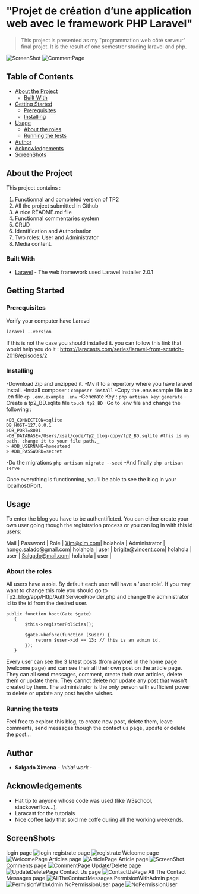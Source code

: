 # "Projet de création d’une application web avec le framework PHP Laravel"
>This project is presented as my "programmation web côté serveur" final projet. It is the result of one semestrer studing laravel and php. 

![ScreenShot](readmeImages/articlePage1.png "Show article page")
![CommentPage](readmeImages/articlesPage2.png "Show comments page")

## Table of Contents

* [About the Project](#about-the-project)
  * [Built With](#built-with)
* [Getting Started](#getting-started)
  * [Prerequisites](#prerequisites)
  * [Installing](#Installing)
* [Usage](#usage)
    * [About the roles](#About-the-roles)
    * [Running the tests](#Running-the-tests)
* [Author](#Author)
* [Acknowledgements](#acknowledgements)
* [ScreenShots](#ScreenShots)

## About the Project 
This project contains : 
1. Functionnal and completed version of TP2
2. All the project submitted in Github
3. A nice README.md file 
4. Functionnal commentaries system 
5. CRUD 
6. Identification and Authorisation 
7. Two roles: User and Administrator 
8. Media content.  

### Built With
* [Laravel](https://laravel.com/)  - The web framework used
Laravel Installer 2.0.1 

## Getting Started

### Prerequisites

Verify your computer have Laravel 
```
laravel --version
```

If this is not the case you should installed it. you can follow this link that would help you do it : https://laracasts.com/series/laravel-from-scratch-2018/episodes/2 


### Installing

-Download Zip and unzipped it. 
-Mv it to a repertory where you have laravel install. 
-Install composer : `composer install`
-Copy the .env.example file to a .en file `cp .env.example .env`
-Generate Key : `php artisan key:generate`
-Create a tp2_BD.sqlite file `touch tp2_BD` 
-Go to .env file and change the following : 
```
>DB_CONNECTION=sqlite
DB_HOST=127.0.0.1
>DB_PORT=8001
>DB_DATABASE=/Users/xsal/code/Tp2_blog-cppy/tp2_BD.sqlite #this is my path, change it to your file path._ 
> #DB_USERNAME=homestead 
> #DB_PASSWORD=secret 
```
-Do the migrations `php artisan migrate --seed`
-And finally `php artisan serve`

Once everything is functionning, you'll be able to see the blog in your localhost/Port.


## Usage
To enter the blog you have to be authentificted. 
You can either create your own user going though the registration process or you can log in with this id users: 

Mail | Password | Role |
Xim@xim.com| holahola | Administrator | 
hongo.salado@gmail.com| holahola | user |
brigite@vincent.com| holahola | user |
Salgado@mail.com| holahola | user |

### About the roles
All users have a role. By default each user will have a 'user role'. 
If you may want to change this role you should go to 
Tp2_blog/app/Http/AuthServiceProvider.php 
and change the administrator id to the id from the desired user.  
 ```
public function boot(Gate $gate)
    {
        $this->registerPolicies();

        $gate->before(function ($user) {
            return $user->id == 13; // this is an admin id. 
        });
    }
```

Every user can see the 3 latest posts (from anyone) in the home page (welcome page) and can see their all their own post on the article page. 
They can all send messages, comment, create their own articles, delete them or update them. They cannot delete nor update any post that wasn't created by them. 
The administrator is the only person with sufficient power to delete or update any post he/she wishes. 


### Running the tests

Feel free to explore this blog, to create now post, delete them, leave comments, send messages though the contact us page, update or delete the post... 



## Author

* **Salgado Ximena** - *Initial work* - 

## Acknowledgements

* Hat tip to anyone whose code was used (like W3school, stackoverflow...), 
* Laracast for the tutorials
* Nice coffee lady that sold me coffe during all the working weekends. 


## ScreenShots
login page
![login](readmeImages/login.png "login page")
registrate page
![registrate](readmeImages/registrate.png "registrate page")
Welcome page
![WelcomePage](readmeImages/welcomePage.png "Welcome page")
Articles page
![ArticlePage](readmeImages/Articles.png "Articles page")
Article page
![ScreenShot](readmeImages/articlePage1.png "Show article page")
Comments page
![CommentPage](readmeImages/articlesPage2.png "Show comments page")
Update/Delete page
![UpdateDeletePage](readmeImages/UpdateDeletePage.png "Update/Delete page")
Contact Us page
![ContactUsPage](readmeImages/contactUs.png "Contact Us page")
All The Contact Messages page
![AllTheContactMessages](readmeImages/AllTheContactMessages.png "All The Contact Messages page")
PermisionWithAdmin page
![PermisionWithAdmin](readmeImages/PermisionWithAdmin.png "PermisionWithAdmin page")
NoPermissionUser page
![NoPermissionUser](readmeImages/NoPermissionUser.png "NoPermissionUser page")



